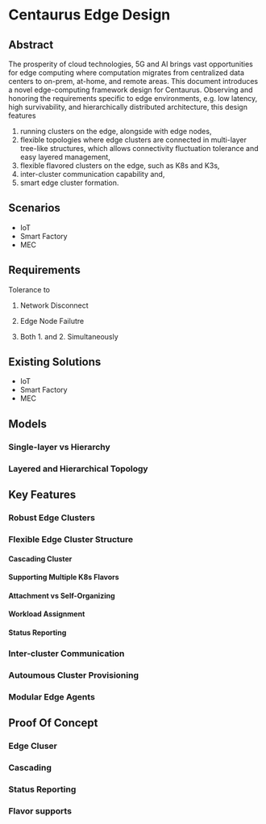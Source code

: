 # Centaurus Edge Design

## Abstract
The prosperity of cloud technologies, 5G and AI brings vast opportunities for edge computing where computation migrates from centralized data centers to on-prem, at-home, and remote areas. This document introduces a novel edge-computing framework design for Centaurus. Observing and honoring the requirements specific to edge environments, e.g. low latency, high survivability, and hierarchically distributed architecture, this design features 
1. running clusters on the edge, alongside with edge nodes,
2. flexible topologies where edge clusters are connected in multi-layer tree-like structures, which allows connectivity fluctuation tolerance and easy layered management, 
3. flexible flavored clusters on the edge, such as K8s and K3s, 
4. inter-cluster communication capability and, 
5. smart edge cluster formation. 

## Scenarios

- IoT
- Smart Factory
- MEC

## Requirements

Tolerance to 

1. Network Disconnect

2. Edge Node Failutre

3. Both 1. and 2. Simultaneously 


## Existing Solutions

- IoT
- Smart Factory
- MEC

## Models

### Single-layer vs Hierarchy

### Layered and Hierarchical Topology

## Key Features

### Robust Edge Clusters

### Flexible Edge Cluster Structure

#### Cascading Cluster

#### Supporting Multiple K8s Flavors

#### Attachment vs Self-Organizing

#### Workload Assignment

#### Status Reporting

### Inter-cluster Communication

### Autoumous Cluster Provisioning

### Modular Edge Agents

## Proof Of Concept

### Edge Cluser

### Cascading

### Status Reporting

### Flavor supports

